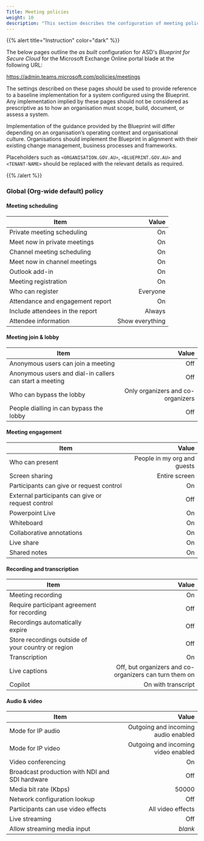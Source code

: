 ```yaml
---
Title: Meeting policies
weight: 10
description: "This section describes the configuration of meeting policies within Microsoft Teams associated with systems built according to guidance in ASD's Blueprint for Secure Cloud."
---
```


{{% alert title="Instruction" color="dark" %}}

The below pages outline the *as built* configuration for ASD's *Blueprint for Secure Cloud* for the Microsoft Exchange Online portal blade at the following URL:

<https://admin.teams.microsoft.com/policies/meetings>

The settings described on these pages should be used to provide reference to a baseline implementation for a system configured using the Blueprint. Any implementation implied by these pages should not be considered as prescriptive as to how an organisation must scope, build, document, or assess a system.

Implementation of the guidance provided by the Blueprint will differ depending on an organisation’s operating context and organisational culture. Organisations should implement the Blueprint in alignment with their existing change management, business processes and frameworks.

Placeholders such as `<ORGANISATION.GOV.AU>`, `<BLUEPRINT.GOV.AU>` and `<TENANT-NAME>` should be replaced with the relevant details as required.

{{% /alert %}}

### Global (Org-wide default) policy

#### Meeting scheduling

| Item                             |           Value |
| -------------------------------- | --------------: |
| Private meeting scheduling       |              On |
| Meet now in private meetings     |              On |
| Channel meeting scheduling       |              On |
| Meet now in channel meetings     |              On |
| Outlook add-in                   |              On |
| Meeting registration             |              On |
| Who can register                 |        Everyone |
| Attendance and engagement report |              On |
| Include attendees in the report  |          Always |
| Attendee information             | Show everything |

#### Meeting join & lobby

| Item                                                    |                             Value |
| ------------------------------------------------------- | --------------------------------: |
| Anonymous users can join a meeting                      |                               Off |
| Anonymous users and dial-in callers can start a meeting |                               Off |
| Who can bypass the lobby                                | Only organizers and co-organizers |
| People dialling in can bypass the lobby                 |                               Off |

#### Meeting engagement

| Item                                              |                       Value |
| ------------------------------------------------- | --------------------------: |
| Who can present                                   | People in my org and guests |
| Screen sharing                                    |               Entire screen |
| Participants can give or request control          |                          On |
| External participants can give or request control |                         Off |
| Powerpoint Live                                   |                          On |
| Whiteboard                                        |                          On |
| Collaborative annotations                         |                          On |
| Live share                                        |                          On |
| Shared notes                                      |                          On |

#### Recording and transcription

| Item                                               |                                                  Value |
| -------------------------------------------------- | -----------------------------------------------------: |
| Meeting recording                                  |                                                     On |
| Require participant agreement for recording        |                                                    Off |
| Recordings automatically expire                    |                                                    Off |
| Store recordings outside of your country or region |                                                    Off |
| Transcription                                      |                                                     On |
| Live captions                                      | Off, but organizers and co-organizers can turn them on |
| Copilot                                            |                                     On with transcript |

#### Audio & video

| Item                                           |                               Value |
| ---------------------------------------------- | ----------------------------------: |
| Mode for IP audio                              | Outgoing and incoming audio enabled |
| Mode for IP video                              | Outgoing and incoming video enabled |
| Video conferencing                             |                                  On |
| Broadcast production with NDI and SDI hardware |                                 Off |
| Media bit rate (Kbps)                          |                               50000 |
| Network configuration lookup                   |                                 Off |
| Participants can use video effects             |                   All video effects |
| Live streaming                                 |                                 Off |
| Allow streaming media input                    |                             *blank* |
